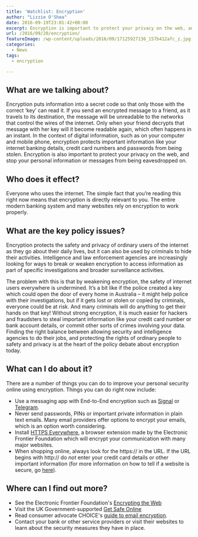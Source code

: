 ```yaml
---
title: 'Watchlist: Encryption'
author: "Lizzie O'Shea"
date: 2016-09-19T23:01:42+00:00
excerpt: Encryption is important to protect your privacy on the web, and stop your personal information or messages from being eavesdropped on.
url: /2016/09/20/encryption/
featureImage: /wp-content/uploads/2016/09/17125927136_157b412afc_z.jpg
categories:
  - News
tags:
  - encryption

---
```

## **What are we talking about?**

Encryption puts information into a secret code so that only those with the correct &#8216;key&#8217; can read it. If you send an encrypted message to a friend, as it travels to its destination, the message will be unreadable to the networks that control the wires of the internet. Only when your friend decrypts that message with her key will it become readable again, which often happens in an instant. In the context of digital information, such as on your computer and mobile phone, encryption protects important information like your internet banking details, credit card numbers and passwords from being stolen. Encryption is also important to protect your privacy on the web, and stop your personal information or messages from being eavesdropped on.

## **Who does it effect?**

Everyone who uses the internet. The simple fact that you&#8217;re reading this right now means that encryption is directly relevant to you. The entire modern banking system and many websites rely on encryption to work properly.

## **What are the key policy issues?**

Encryption protects the safety and privacy of ordinary users of the internet as they go about their daily lives, but it can also be used by criminals to hide their activities. Intelligence and law enforcement agencies are increasingly looking for ways to break or weaken encryption to access information as part of specific investigations and broader surveillance activities.

The problem with this is that by weakening encryption, the safety of internet users everywhere is undermined. It&#8217;s a bit like if the police created a key which could open the door of every home in Australia &#8211; it might help police with their investigations, but if it gets lost or stolen or copied by criminals, everyone could be at risk. And many criminals will do anything to get their hands on that key! Without strong encryption, it is much easier for hackers and fraudsters to steal important information like your credit card number or bank account details, or commit other sorts of crimes involving your data. Finding the right balance between allowing security and intelligence agencies to do their jobs, and protecting the rights of ordinary people to safety and privacy is at the heart of the policy debate about encryption today.

## **What can I do about it?**

There are a number of things you can do to improve your personal security online using encryption. Things you can do right now include:

  * Use a messaging app with End-to-End encryption such as [Signal][1] or [Telegram][2].
  * Never send passwords, PINs or important private information in plain text emails. Many email providers offer options to encrypt your emails, which is an option worth considering.
  * Install [HTTPS Everywhere][3], a browser extension made by the Electronic Frontier Foundation which will encrypt your communication with many major websites.
  * When shopping online, always look for the https:// in the URL. If the URL begins with http:// do _not_ enter your credit card details or other important information (for more information on how to tell if a website is secure, go [here][4]).

## **Where can I find out more**?

  * See the Electronic Frontier Foundation's [Encrypting the Web][5]
  * Visit the UK Government-supported [Get Safe Online][6]
  * Read consumer advocate CHOICE's [guide to email encryption][7].
  * Contact your bank or other service providers or visit their websites to learn about the security measures they have in place.

 [1]: https://whispersystems.org/
 [2]: https://telegram.org/
 [3]: https://www.eff.org/https-everywhere
 [4]: https://blog.sitelock.com/2015/02/how-can-i-tell-if-a-website-is-secure-look-for-these-5-signs/
 [5]: https://www.eff.org/encrypt-the-web
 [6]: https://www.getsafeonline.org/businesses/data-encryption/
 [7]: https://www.choice.com.au/electronics-and-technology/internet/internet-privacy-and-safety/articles/email-encryption
